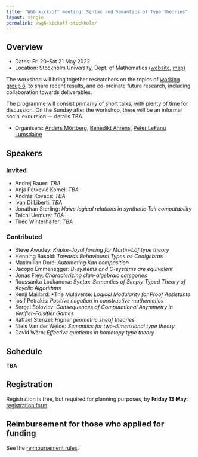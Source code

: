 ```yaml
---
title: "WG6 kick-off meeting: Syntax and Semantics of Type Theories"
layout: single
permalink: /wg6-kickoff-stockholm/
---
```


## Overview

- Dates: Fri 20–Sat 21 May 2022
- Location: Stockholm University, Dept. of Mathematics ([website](https://www.su.se/matematiska-institutionen/), [map](https://w3w.co/classic.handbook.proven))

The workshop will bring together researchers on the topics of [working group 6](/wg6), to share recent results, and co-ordinate future research, including collaboration towards deliverables.

The programme will consist primarily of short talks, with plenty of time for discussion.  On the Sunday after the workshop, there will be an informal social excursion — details TBA.

- Organisers: [Anders Mörtberg](https://staff.math.su.se/anders.mortberg/), [Benedikt Ahrens](https://benediktahrens.gitlab.io), [Peter LeFanu Lumsdaine](http://peterlefanulumsdaine.com)

## Speakers

### Invited

- Andrej Bauer: *TBA*
- Anja Petković Komel: *TBA*
- András Kovacs: *TBA*
- Ivan Di Liberti: *TBA*
- Jonathan Sterling: *Naïve logical relations in synthetic Tait computability*
- Taichi Uemura: *TBA*
- Théo Winterhalter: *TBA*

### Contributed

- Steve Awodey: *Kripke-Joyal forcing for Martin-Löf type theory*
- Henning Basold: *Towards Behavioural Types as Coalgebras*
- Maximilian Doré: *Automating Kan composition*
- Jacopo Emmenegger: *B-systems and C-systems are equivalent*
- Jonas Frey: *Characterizing clan-algebraic categories*
- Roussanka Loukanova: *Syntax-Semantics of Simply Typed Theory of Acyclic Algorithms*
- Kenji Maillard: *The Multiverse: *Logical Modularity for Proof Assistants*
- Iosif Petrakis: *Positive negation in constructive mathematics*
- Sergei Soloviev: *Consequences of Computational Asymmetry in Verifier-Falsifier Games*
- Raffael Stenzel: *Higher geometric sheaf theories*
- Niels Van der Weide: *Semantics for two-dimensional type theory*
- David Wärn: *Effective quotients in homotopy type theory*

## Schedule

**TBA**

## Registration

Registration is free, but required for planning purposes, by **Friday 13 May**: [registration form](https://forms.gle/zgvMSjBUVD392kPs6).

<!-- There is some space remaining for contributed talks. If you would like to talk, please submit a proposal (title and short abstract) along with your registration, by **Monday 11 April**. -->

<!-- We have a limited amount of funding available for travel and accommodation.  Priority will be given to speakers, participants from “Inclusiveness Target Countries”, early-career researchers, and women (following the EU COST inclusiveness policy, details [here](https://www.cost.eu/about/cost-strategy/excellence-and-inclusiveness/)).  Funding applications should be submitted with your registration, by **Monday 11 April**, and will be decided later that week. -->

## Reimbursement for those who applied for funding

See the [reimbursement rules](../reimbursement-rules).
